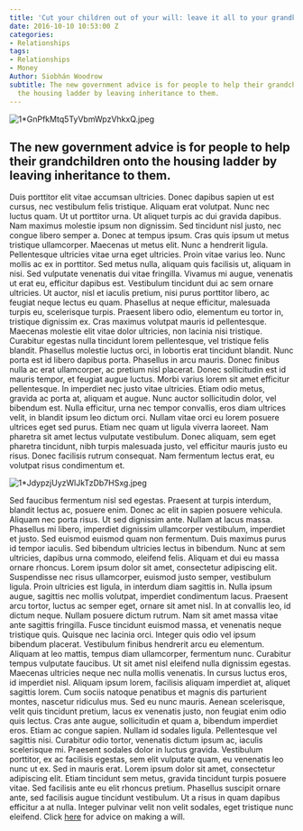 ```yaml
---
title: 'Cut your children out of your will: leave it all to your grandkids'
date: 2016-10-10 10:53:00 Z
categories:
- Relationships
tags:
- Relationships
- Money
Author: Siobhán Woodrow
subtitle: The new government advice is for people to help their grandchildren onto
  the housing ladder by leaving inheritance to them.
---
```


![1*GnPfkMtq5TyVbmWpzVhkxQ.jpeg](/uploads/1*GnPfkMtq5TyVbmWpzVhkxQ.jpeg)

## The new government advice is for people to help their grandchildren onto the housing ladder by leaving inheritance to them.

Duis porttitor elit vitae accumsan ultricies. Donec dapibus sapien ut est cursus, nec vestibulum felis tristique. Aliquam erat volutpat. Nunc nec luctus quam. Ut ut porttitor urna. Ut aliquet turpis ac dui gravida dapibus. Nam maximus molestie ipsum non dignissim. Sed tincidunt nisl justo, nec congue libero semper a. Donec at tempus ipsum. Cras quis ipsum ut metus tristique ullamcorper. Maecenas ut metus elit. Nunc a hendrerit ligula.
Pellentesque ultricies vitae urna eget ultricies. Proin vitae varius leo. Nunc mollis ac ex in porttitor. Sed metus nulla, aliquam quis facilisis ut, aliquam in nisi. Sed vulputate venenatis dui vitae fringilla. Vivamus mi augue, venenatis ut erat eu, efficitur dapibus est. Vestibulum tincidunt dui ac sem ornare ultricies. Ut auctor, nisl et iaculis pretium, nisi purus porttitor libero, ac feugiat neque lectus eu quam. Phasellus at neque efficitur, malesuada turpis eu, scelerisque turpis. Praesent libero odio, elementum eu tortor in, tristique dignissim ex. Cras maximus volutpat mauris id pellentesque. Maecenas molestie elit vitae dolor ultricies, non lacinia nisi tristique. Curabitur egestas nulla tincidunt lorem pellentesque, vel tristique felis blandit.
Phasellus molestie luctus orci, in lobortis erat tincidunt blandit. Nunc porta est id libero dapibus porta. Phasellus in arcu mauris. Donec finibus nulla ac erat ullamcorper, ac pretium nisl placerat. Donec sollicitudin est id mauris tempor, et feugiat augue luctus. Morbi varius lorem sit amet efficitur pellentesque. In imperdiet nec justo vitae ultricies. Etiam odio metus, gravida ac porta at, aliquam et augue. Nunc auctor sollicitudin dolor, vel bibendum est. Nulla efficitur, urna nec tempor convallis, eros diam ultrices velit, in blandit ipsum leo dictum orci. Nullam vitae orci eu lorem posuere ultrices eget sed purus. Etiam nec quam ut ligula viverra laoreet. Nam pharetra sit amet lectus vulputate vestibulum. Donec aliquam, sem eget pharetra tincidunt, nibh turpis malesuada justo, vel efficitur mauris justo eu risus. Donec facilisis rutrum consequat. Nam fermentum lectus erat, eu volutpat risus condimentum et.

![1*JdypzjUyzWlJkTzDb7HSxg.jpeg](/uploads/1*JdypzjUyzWlJkTzDb7HSxg.jpeg)

Sed faucibus fermentum nisl sed egestas. Praesent at turpis interdum, blandit lectus ac, posuere enim. Donec ac elit in sapien posuere vehicula. Aliquam nec porta risus. Ut sed dignissim ante. Nullam at lacus massa. Phasellus mi libero, imperdiet dignissim ullamcorper vestibulum, imperdiet et justo. Sed euismod euismod quam non fermentum. Duis maximus purus id tempor iaculis. Sed bibendum ultricies lectus in bibendum. Nunc at sem ultricies, dapibus urna commodo, eleifend felis. Aliquam et dui eu massa ornare rhoncus.
Lorem ipsum dolor sit amet, consectetur adipiscing elit. Suspendisse nec risus ullamcorper, euismod justo semper, vestibulum ligula. Proin ultricies est ligula, in interdum diam sagittis in. Nulla ipsum augue, sagittis nec mollis volutpat, imperdiet condimentum lacus. Praesent arcu tortor, luctus ac semper eget, ornare sit amet nisl. In at convallis leo, id dictum neque. Nullam posuere dictum rutrum. Nam sit amet massa vitae ante sagittis fringilla. Fusce tincidunt euismod massa, et venenatis neque tristique quis. Quisque nec lacinia orci. Integer quis odio vel ipsum bibendum placerat. Vestibulum finibus hendrerit arcu eu elementum. Aliquam at leo mattis, tempus diam ullamcorper, fermentum nunc. Curabitur tempus vulputate faucibus. Ut sit amet nisl eleifend nulla dignissim egestas.
Maecenas ultricies neque nec nulla mollis venenatis. In cursus luctus eros, id imperdiet nisl. Aliquam ipsum lorem, facilisis aliquam imperdiet at, aliquet sagittis lorem. Cum sociis natoque penatibus et magnis dis parturient montes, nascetur ridiculus mus. Sed eu nunc mauris. Aenean scelerisque, velit quis tincidunt pretium, lacus ex venenatis justo, non feugiat enim odio quis lectus. Cras ante augue, sollicitudin et quam a, bibendum imperdiet eros. Etiam ac congue sapien. Nullam id sodales ligula. Pellentesque vel sagittis nisi. Curabitur odio tortor, venenatis dictum ipsum ac, iaculis scelerisque mi. Praesent sodales dolor in luctus gravida.
Vestibulum porttitor, ex ac facilisis egestas, sem elit vulputate quam, eu venenatis leo nunc ut ex. Sed in mauris erat. Lorem ipsum dolor sit amet, consectetur adipiscing elit. Etiam tincidunt sem metus, gravida tincidunt turpis posuere vitae. Sed facilisis ante eu elit rhoncus pretium. Phasellus suscipit ornare ante, sed facilisis augue tincidunt vestibulum. Ut a risus in quam dapibus efficitur a at nulla. Integer pulvinar velit non velit sodales, eget tristique nunc eleifend.
Click [here](http://www.justretirement.com/your-money/estate-planning/will-writing/) for advice on making a will.